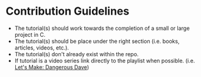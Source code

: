 # Contribution Guidelines

* The tutorial(s) should work towards the completion of a small or large project in C.
* The tutorial(s) should be place under the right section (i.e. books, articles, videos, etc.).
* The tutorial(s) don't already exist within the repo.
* If tutorial is a video series link directly to the playlist when possible. (i.e. [Let's Make: Dangerous Dave](https://www.youtube.com/playlist?list=PLSkJey49cOgTSj465v2KbLZ7LMn10bCF9))
